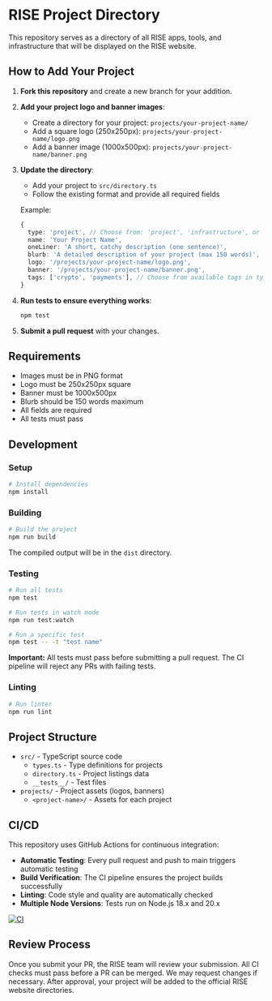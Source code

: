 # RISE Project Directory

This repository serves as a directory of all RISE apps, tools, and infrastructure that will be displayed on the RISE website.

## How to Add Your Project

1. **Fork this repository** and create a new branch for your addition.

2. **Add your project logo and banner images**:
   - Create a directory for your project: `projects/your-project-name/`
   - Add a square logo (250x250px): `projects/your-project-name/logo.png`
   - Add a banner image (1000x500px): `projects/your-project-name/banner.png`

3. **Update the directory**:
   - Add your project to `src/directory.ts`
   - Follow the existing format and provide all required fields

   Example:
   ```typescript
   {
     type: 'project', // Choose from: 'project', 'infrastructure', or 'tooling'
     name: 'Your Project Name',
     oneLiner: 'A short, catchy description (one sentence)',
     blurb: 'A detailed description of your project (max 150 words)',
     logo: '/projects/your-project-name/logo.png',
     banner: '/projects/your-project-name/banner.png',
     tags: ['crypto', 'payments'], // Choose from available tags in types.ts
   }
   ```

4. **Run tests to ensure everything works**:
   ```bash
   npm test
   ```

5. **Submit a pull request** with your changes.

## Requirements

- Images must be in PNG format
- Logo must be 250x250px square
- Banner must be 1000x500px
- Blurb should be 150 words maximum
- All fields are required
- All tests must pass

## Development

### Setup

```bash
# Install dependencies
npm install
```

### Building

```bash
# Build the project
npm run build
```

The compiled output will be in the `dist` directory.

### Testing

```bash
# Run all tests
npm test

# Run tests in watch mode
npm run test:watch

# Run a specific test
npm test -- -t "test name"
```

**Important:** All tests must pass before submitting a pull request. The CI pipeline will reject any PRs with failing tests.

### Linting

```bash
# Run linter
npm run lint
```



## Project Structure

- `src/` - TypeScript source code
  - `types.ts` - Type definitions for projects
  - `directory.ts` - Project listings data
  - `__tests__/` - Test files
- `projects/` - Project assets (logos, banners)
  - `<project-name>/` - Assets for each project

## CI/CD

This repository uses GitHub Actions for continuous integration:

- **Automatic Testing**: Every pull request and push to main triggers automatic testing
- **Build Verification**: The CI pipeline ensures the project builds successfully
- **Linting**: Code style and quality are automatically checked
- **Multiple Node Versions**: Tests run on Node.js 18.x and 20.x

[![CI](https://github.com/yourusername/proj-list/actions/workflows/ci.yml/badge.svg)](https://github.com/yourusername/proj-list/actions/workflows/ci.yml)

## Review Process

Once you submit your PR, the RISE team will review your submission. All CI checks must pass before a PR can be merged. We may request changes if necessary. After approval, your project will be added to the official RISE website directories.